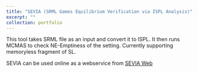 ```yaml
---
title: "SEVIA (SRML Games Equilibrium Verification via ISPL Analysis)"
excerpt: ""
collection: portfolio
---
```


This tool takes SRML file as an input and convert it to ISPL. It then runs MCMAS to check NE-Emptiness of the setting. Currently supporting memoryless fragment of SL.

SEVIA can be used online as a webservice from [SEVIA Web](http://eve.cs.ox.ac.uk/sevia.html)
